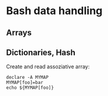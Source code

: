 Bash data handling
==================


Arrays
------


Dictionaries, Hash
------------------

Create and read assoziative array:

    declare -A MYMAP
    MYMAP[foo]=bar 
    echo ${MYMAP[foo]}

